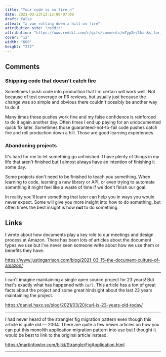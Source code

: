 ```yaml
---
title: "Your code is on fire 🔥"
date: 2021-03-23T13:13:00-07:00
draft: false
altext: "a van rolling down a hill on fire"
attribution_site: "reddit"
attribution: "https://www.reddit.com/r/gifs/comments/m7yp2e/thanks_for_rolling_by/"
cover: "12"
width: "600"
height: "272"
---
```


## Comments

### Shipping code that doesn't catch fire

Sometimes I push code into production that I'm certain will work well.
Not because of test coverage or PR reviews, but usually just because the change was so simple and obvious there couldn't possibly be another way to do it.

Many times those pushes work fine and my false confidence is reinforced to do it again another day.
Often times I end up paying for an undocumented quick fix later.
Sometimes those guaranteed-not-to-fail code pushes catch fire and roll production down a hill.
Those are good learning experiences.

### Abandoning projects

It's hard for me to let something go unfinished.
I have plenty of things in my life that aren't finished but I almost always have an intention of finishing it some day.

Some projects don't need to be finished to teach you something.
When learning to code, learning a new library or API, or even trying to automate something it might feel like a waste of time if we don't finish our goal.

In reality you'll learn something that later can help you in ways you would never expect.
Some will give you more insight into how to do something, but often times the best insight is how **not** to do something.

## Links

I wrote about how documents play a key role to our meetings and design process at Amazon.
There has been lots of articles about the document types we use but I've never seen someone write about how we use them or benefits they have.

https://www.justingarrison.com/blog/2021-03-15-the-document-culture-of-amazon/

---

I can't imagine maintaining a single open source project for 23 years!
But that's exactly what has happened with `curl`.
This article has a ton of great facts about the project and some great hindsight about the last 23 years maintaining the project.

https://daniel.haxx.se/blog/2021/03/20/curl-is-23-years-old-today/

---

I had never heard of the strangler fig migration pattern even though this article is quite old — 2004.
There are quite a few newer articles on how you can put this monolith application migration pattern into use but I thought it would be best to link to the original article instead.

https://martinfowler.com/bliki/StranglerFigApplication.html

---